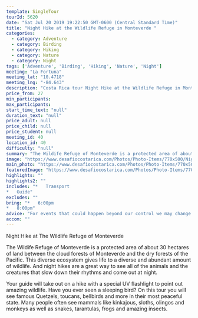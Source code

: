 ```yaml
---
template: SingleTour
tourId: 5620
date: "Sat Jul 20 2019 19:22:50 GMT-0600 (Central Standard Time)"
title: "Night Hike at the Wildlife Refuge in Monteverde "
categories: 
  - category: Adventure
  - category: Birding
  - category: Hiking
  - category: Nature
  - category: Night
tags: ['Adventure', 'Birding', 'Hiking', 'Nature', 'Night']
meeting: "La Fortuna"
meeting_lat: "10.4718"
meeting_lng: "-84.643"
description: "Costa Rica tour Night Hike at the Wildlife Refuge in Monteverde , id 5620"
price_from: 27
min_participants: 
max_participants: 
start_time_text: "null"
duration_text: "null"
price_adult: null
price_child: null
price_student: null
meeting_id: 40
location_id: 40
difficulty: "null"
summary: "The Wildife Refuge of Monteverde is a protected area of about 30 hectares of land between the cloud forests of Monteverde and the dry forests of the Pacific. This diverse ecosystem gives life to a diverse and abundant amount of wildlife. And night hikes are a great way to see all of the animals and the creatures that slow down their rhythms and come out at night."
image: "https://www.desafiocostarica.com/Photos/Photo-Items/770x500/Night-Hike-at-the-Wildlife-Refuge-in-Monteverde--1510865630.jpg"
main_photo: "https://www.desafiocostarica.com/Photos/Photo-Items/770x500/Night-Hike-at-the-Wildlife-Refuge-in-Monteverde--1510865630.jpg"
featuredImage: "https://www.desafiocostarica.com/Photos/Photo-Items/770x500/Night-Hike-at-the-Wildlife-Refuge-in-Monteverde--1510865630.jpg"
highlights: ""
highlights2: ""
includes: "*   Transport
*   Guide"
excludes: ""
bring: "*   6:00pm
*   8:00pm"
advice: "For events that could happen beyond our control we may change to a more-suitable tour with an equal or similar adventure-appeal or offer other tour options so you don't miss out on a fun day in Costa Rica. We reserve the right to cancel a trip due to unfavorable conditions & will only run a tour according to our policies. Full refund is given if (on rare occasion) no tour is run."
accom: ""
---
```

Night Hike at The Wildlife Refuge of Monteverde

The Wildife Refuge of Monteverde is a protected area of about 30 hectares of land between the cloud forests of Monteverde and the dry forests of the Pacific. This diverse ecosystem gives life to a diverse and abundant amount of wildlife. And night hikes are a great way to see all of the animals and the creatures that slow down their rhythms and come out at night.

Your guide will take out on a hike with a special UV flashlight to point out amazing wildlife. Have you ever seen a sleeping bird? On this tour you will see famous Quetzels, toucans, bellbirds and more in their most peaceful state. Many people often see mammals like kinkajous, sloths, olingos and monkeys as well as snakes, tarantulas, frogs and amazing insects.